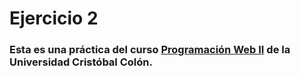# Ejercicio 2

### Esta es una práctica del curso [Programación Web II](#) de la **Universidad Cristóbal Colón**.

